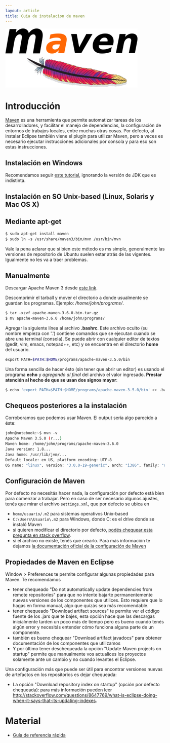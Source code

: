 ```yaml
---
layout: article
title: Guia de instalacion de maven
---
```


![image](../../img/languages/mavenLogo.png)

# Introducción

[Maven](maven.html) es una herramienta que permite automatizar tareas de los desarrolladores, y facilitar el manejo de dependencias, la configuración de entornos de trabajos locales, entre muchas otras cosas. Por defecto, al instalar Eclipse también viene el plugin para utilizar Maven, pero a veces es necesario ejecutar instrucciones adicionales por consola y para eso son estas instrucciones.

## Instalación en Windows

Recomendamos seguir [este tutorial](https://www.mkyong.com/maven/how-to-install-maven-in-windows/), ignorando la versión de JDK que es indistinta.

## Instalación en SO Unix-based (Linux, Solaris y Mac OS X)

## Mediante apt-get

```bash
$ sudo apt-get install maven
$ sudo ln -s /usr/share/maven3/bin/mvn /usr/bin/mvn
```

Vale la pena aclarar que si bien este método es ms simple, generalmente las versiones de repositorio de Ubuntu suelen estar atrás de las vigentes. Igualmente no les va a traer problemas.

## Manualmente

Descargar Apache Maven 3 desde [este link](http://apache.dattatec.com/maven/maven-3/3.6.0/binaries/apache-maven-3.6.0-bin.tar.gz).

Descomprimir el tarball y mover el directorio a donde usualmente se guardan los programas. Ejemplo: */home/john/programs/*.

```bash
$ tar -xzvf apache-maven-3.6.0-bin.tar.gz
$ mv apache-maven-3.6.0 /home/john/programs/
```

Agregar la siguiente línea al archivo **.bashrc**. Este archivo oculto (su nombre empieza con '.') contiene comandos que se ejecutan cuando se abre una terminal (consola). Se puede abrir con cualquier editor de textos (gedit, vim, emacs, notepad++, etc) y se encuentra en el directorio **home** del usuario.

```bash
export PATH=$PATH:$HOME/programs/apache-maven-3.5.0/bin
```

Una forma sencilla de hacer ésto (sin tener que abrir un editor) es usando el programa **echo** y *agregando al final* del archivo el valor ingresado. **Prestar atención al hecho de que se usan dos signos mayor**:

```bash
$ echo 'export PATH=$PATH:$HOME/programs/apache-maven-3.5.0/bin' >> .bashrc
```

## Chequeos posteriores a la instalación

Corroboramos que podemos usar Maven. El output sería algo parecido a éste:

```bash
john@notebook:~$ mvn -v
Apache Maven 3.5.0 (r...)
Maven home: /home/john/programs/apache-maven-3.6.0
Java version: 1.8...
Java home: /usr/lib/jvm/...
Default locale: en_US, platform encoding: UTF-8
OS name: "linux", version: "3.0.0-19-generic", arch: "i386", family: "unix"
```

## Configuración de Maven

Por defecto no necesitás hacer nada, la configuración por defecto está bien para comenzar a trabajar. Pero en caso de ser necesario algunos ajustes, tenés que mirar el archivo `settings.xml`, que por defecto se ubica en

- `home/usuario/.m2` para sistemas operativos Unix-based
- `C:\Users\Usuario\.m2` para Windows, donde C: es el drive donde se instaló Maven 
-  si quieren modificar el directorio por defecto, [podés chequear esta pregunta en stack overflow](https://stackoverflow.com/questions/16649420/how-to-specify-an-alternate-location-for-the-m2-folder-or-settings-xml-permanen).
-  si el archivo no existe, tenés que crearlo. Para más información te dejamos [la documentación oficial de la configuración de Maven](https://maven.apache.org/settings.html)

## Propiedades de Maven en Eclipse

Window &gt; Preferences te permite configurar algunas propiedades para Maven. Te recomendamos

- tener chequeado "Do not automatically update dependencies from remote repositories" para que no intente bajarte permanentemente nuevas versiones de los componentes que utilices. Esto requiere que lo hagas en forma manual, algo que quizás sea más recomendable.
- tener chequeado "Download artifact sources" te permite ver el código fuente de los .jars que te bajes, esta opción hace que las descargas inicialmente tarden un poco más de tiempo pero es bueno cuando tenés algún error y necesitás entender cómo funciona alguna parte de un componente.
- también es bueno chequear "Download artifact javadocs" para obtener documentación de los componentes que utilizamos
- Y por último tener deschequeada la opción "Update Maven projects on startup" permite que manualmente vos actualices los proyectos solamente ante un cambio y no cuando levantes el Eclipse.

Una configuración más que puede ser útil para encontrar versiones nuevas de artefactos en los repositorios es dejar chequeada:

- La opción "Download repository index on startup" (opción por defecto chequeada): para más información pueden leer <http://stackoverflow.com/questions/8647769/what-is-eclipse-doing-when-it-says-that-its-updating-indexes>.

# Material

- [Guía de referencia rápida](https://maven.apache.org/guides/MavenQuickReferenceCard.pdf)
